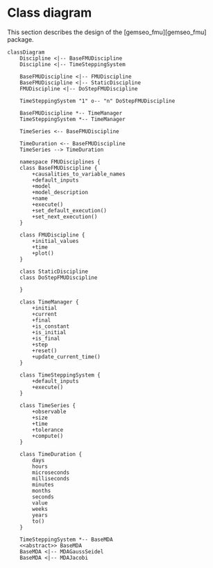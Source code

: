 <!--
 Copyright 2021 IRT Saint Exupéry, https://www.irt-saintexupery.com

 This work is licensed under the Creative Commons Attribution-ShareAlike 4.0
 International License. To view a copy of this license, visit
 http://creativecommons.org/licenses/by-sa/4.0/ or send a letter to Creative
 Commons, PO Box 1866, Mountain View, CA 94042, USA.
-->

# Class diagram

This section describes the design of the [gemseo_fmu][gemseo_fmu] package.

``` mermaid
classDiagram
    Discipline <|-- BaseFMUDiscipline
    Discipline <|-- TimeSteppingSystem

    BaseFMUDiscipline <|-- FMUDiscipline
    BaseFMUDiscipline <|-- StaticDiscipline
    FMUDiscipline <|-- DoStepFMUDiscipline

    TimeSteppingSystem "1" o-- "n" DoStepFMUDiscipline

    BaseFMUDiscipline *-- TimeManager
    TimeSteppingSystem *-- TimeManager

    TimeSeries <-- BaseFMUDiscipline

    TimeDuration <-- BaseFMUDiscipline
    TimeSeries --> TimeDuration

    namespace FMUDisciplines {
    class BaseFMUDiscipline {
        +causalities_to_variable_names
        +default_inputs
        +model
        +model_description
        +name
        +execute()
        +set_default_execution()
        +set_next_execution()
    }

    class FMUDiscipline {
        +initial_values
        +time
        +plot()
    }

    class StaticDiscipline
    class DoStepFMUDiscipline

    }

    class TimeManager {
        +initial
        +current
        +final
        +is_constant
        +is_initial
        +is_final
        +step
        +reset()
        +update_current_time()
    }

    class TimeSteppingSystem {
        +default_inputs
        +execute()
    }

    class TimeSeries {
        +observable
        +size
        +time
        +tolerance
        +compute()
    }

    class TimeDuration {
        days
        hours
        microseconds
        milliseconds
        minutes
        months
        seconds
        value
        weeks
        years
        to()
    }

    TimeSteppingSystem *-- BaseMDA
    <<abstract>> BaseMDA
    BaseMDA <|-- MDAGaussSeidel
    BaseMDA <|-- MDAJacobi
```

